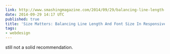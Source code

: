 ```yaml
---
link: http://www.smashingmagazine.com/2014/09/29/balancing-line-length-font-size-responsive-web-design/
date: 2014-09-29 14:17 UTC
published: true
title: 'Size Matters: Balancing Line Length And Font Size In Responsive Web Design'
tags:
- webdesign
---
```


still not a solid recommendation.
